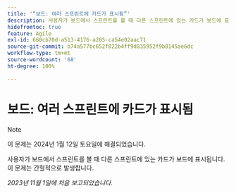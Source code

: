 ```yaml
---
title: '“보드: 여러 스프린트에 카드가 표시됨”'
description: 사용자가 보드에서 스프린트를 볼 때 다른 스프린트에 있는 카드가 보드에 표시됩니다. 이 문제는 간헐적으로 발생합니다.
hidefromtoc: true
feature: Agile
exl-id: 660cb70d-a513-4176-a205-ca54e02aac71
source-git-commit: b74a577bc652f822b4ff9d835952f9b8145ae6dc
workflow-type: tm+mt
source-wordcount: '68'
ht-degree: 100%

---
```


# 보드: 여러 스프린트에 카드가 표시됨

>[!NOTE]
>
>이 문제는 2024년 1월 12일 토요일에 해결되었습니다.

사용자가 보드에서 스프린트를 볼 때 다른 스프린트에 있는 카드가 보드에 표시됩니다. 이 문제는 간헐적으로 발생합니다.

_2023년 11월 1일에 처음 보고되었습니다._
